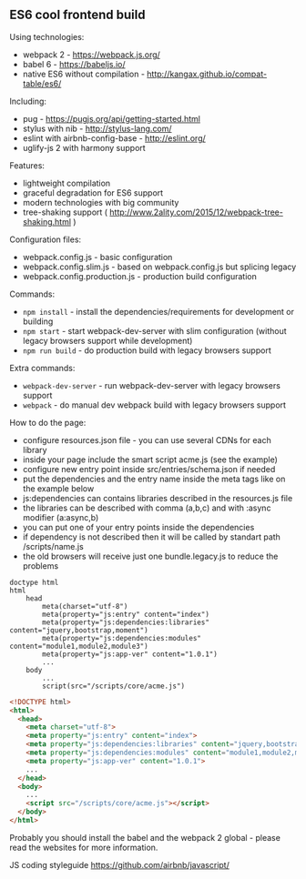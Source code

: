 ES6 cool frontend build
-----------------------------

Using technologies:

* webpack 2 - https://webpack.js.org/
* babel 6 - https://babeljs.io/
* native ES6 without compilation - http://kangax.github.io/compat-table/es6/

Including:

* pug - https://pugjs.org/api/getting-started.html
* stylus with nib - http://stylus-lang.com/
* eslint with airbnb-config-base - http://eslint.org/
* uglify-js 2 with harmony support

Features:

* lightweight compilation
* graceful degradation for ES6 support
* modern technologies with big community
* tree-shaking support ( http://www.2ality.com/2015/12/webpack-tree-shaking.html )

Configuration files:

* webpack.config.js - basic configuration
* webpack.config.slim.js - based on webpack.config.js but splicing legacy
* webpack.config.production.js - production build configuration

Commands:

* `npm install` - install the dependencies/requirements for development or building
* `npm start` - start webpack-dev-server with slim configuration (without legacy browsers support while development)
* `npm run build` - do production build with legacy browsers support

Extra commands:

* `webpack-dev-server` - run webpack-dev-server with legacy browsers support
* `webpack` - do manual dev webpack build with legacy browsers support

How to do the page:
* configure resources.json file - you can use several CDNs for each library
* inside your page include the smart script acme.js (see the example)
* configure new entry point inside src/entries/schema.json if needed
* put the dependencies and the entry name inside the meta tags like on the example below
* js:dependencies can contains libraries described in the resources.js file
* the libraries can be described with comma (a,b,c) and with :async modifier (a:async,b)
* you can put one of your entry points inside the dependencies
* if dependency is not described then it will be called by standart path /scripts/name.js
* the old browsers will receive just one bundle.legacy.js to reduce the problems

```pug
doctype html
html
    head
        meta(charset="utf-8")
        meta(property="js:entry" content="index")
        meta(property="js:dependencies:libraries" content="jquery,bootstrap,moment")
        meta(property="js:dependencies:modules" content="module1,module2,module3")
        meta(property="js:app-ver" content="1.0.1")
        ...
    body
        ...
        script(src="/scripts/core/acme.js")
```

```html
<!DOCTYPE html>
<html>
  <head>
    <meta charset="utf-8">
    <meta property="js:entry" content="index">
    <meta property="js:dependencies:libraries" content="jquery,bootstrap,moment">
    <meta property="js:dependencies:modules" content="module1,module2,module3">
    <meta property="js:app-ver" content="1.0.1">
    ...
  </head>
  <body>
    ...
    <script src="/scripts/core/acme.js"></script>
  </body>
</html>
```

Probably you should install the babel and the webpack 2 global - please read the websites for more information.

JS coding styleguide https://github.com/airbnb/javascript/ 
